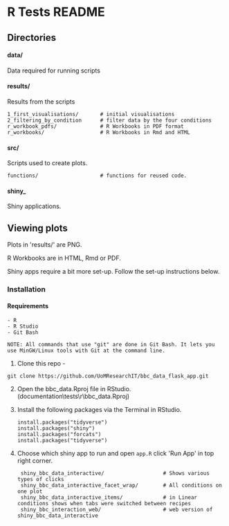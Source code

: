 # R Tests README

## Directories

#### data/

Data required for running scripts

#### results/

Results from the scripts

    1_first_visualisations/       # initial visualisations           
    2_filtering_by_condition      # filter data by the four conditions
    r_workbook_pdfs/              # R Workbooks in PDF format
    r_workbooks/                  # R Workbooks in Rmd and HTML

#### src/

Scripts used to create plots.

    functions/                    # functions for reused code.          


#### shiny_

Shiny applications.

## Viewing plots

Plots in 'results/' are PNG.

R Workbooks are in HTML, Rmd or PDF.

Shiny apps require a bit more set-up. Follow the set-up instructions below.

### Installation

#### Requirements

    - R
    - R Studio
    - Git Bash

    NOTE: All commands that use "git" are done in Git Bash. It lets you use MinGW/Linux tools with Git at the command line.

1. Clone this repo -

 `git clone https://github.com/UoMResearchIT/bbc_data_flask_app.git`

2. Open the bbc_data.Rproj file in RStudio. (documentation\tests\r\bbc_data.Rproj)

3. Install the following packages via the Terminal in RStudio.

    ```
    install.packages("tidyverse")
    install.packages("shiny")
    install.packages("forcats")
    install.packages("tidyverse")
    ```

4. Choose which shiny app to run and open `app.R` click 'Run App' in top right corner.

        shiny_bbc_data_interactive/                   # Shows various types of clicks
        shiny_bbc_data_interactive_facet_wrap/        # All conditions on one plot
        shiny_bbc_data_interactive_items/             # in Linear conditions shows when tabs were switched between recipes
        shiny_bbc_interaction_web/                    # web version of shiny_bbc_data_interactive
